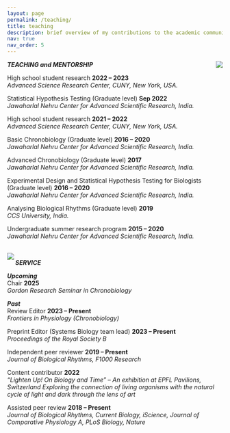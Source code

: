 ```yaml
---
layout: page
permalink: /teaching/
title: teaching
description: brief overview of my contributions to the academic community.
nav: true
nav_order: 5
---
```


<img align = "right" src="https://abhilashlakshman.github.io/assets/img/teachingOutreach.jpg">

<b><i>TEACHING and MENTORSHIP</i></b><br />

High school student research 	<b>2022 – 2023</b><br />
<i>Advanced Science Research Center, CUNY, New York, USA.</i>

Statistical Hypothesis Testing (Graduate level)	<b>Sep 2022</b><br />
<i>Jawaharlal Nehru Center for Advanced Scientific Research, India.</i>

High school student research 	<b>2021 – 2022</b><br />
<i>Advanced Science Research Center, CUNY, New York, USA.</i>

Basic Chronobiology (Graduate level)	<b>2016 – 2020</b><br />
<i>Jawaharlal Nehru Center for Advanced Scientific Research, India.</i>

Advanced Chronobiology (Graduate level)	<b>2017</b><br />
<i>Jawaharlal Nehru Center for Advanced Scientific Research, India.</i>

Experimental Design and Statistical Hypothesis Testing for Biologists (Graduate level)	<b>2016 – 2020</b><br />
<i>Jawaharlal Nehru Center for Advanced Scientific Research, India.</i>

Analysing Biological Rhythms (Graduate level)	<b>2019</b><br />
<i>CCS University, India.</i>

Undergraduate summer research program 	<b>2015 – 2020</b><br />
<i>Jawaharlal Nehru Center for Advanced Scientific Research, India.</i>

<br />

<img align = "left" src="https://abhilashlakshman.github.io/assets/img/teachingOutreach2.jpg">

<b><i>SERVICE</i></b><br />

<b><i>Upcoming</i></b><br />
Chair 	<b>2025</b><br />
<i>Gordon Research Seminar in Chronobiology</i>

<b><i>Past</i></b><br />
Review Editor 	<b>2023 – Present</b><br />
<i>Frontiers in Physiology (Chronobiology)</i>

Preprint Editor (Systems Biology team lead)	<b>2023 – Present</b><br />
<i>Proceedings of the Royal Society B</i>


Independent peer reviewer 	<b>2019 – Present</b><br />
<i>Journal of Biological Rhythms, F1000 Research</i>

Content contributor 	<b>2022</b><br />
<i>“Lighten Up! On Biology and Time” – An exhibition at EPFL Pavilions, Switzerland
Exploring the connection of living organisms with the natural cycle of light and dark through the lens of art</i>

Assisted peer review 	<b>2018 – Present</b><br />
<i>Journal of Biological Rhythms, Current Biology, iScience, Journal of Comparative Physiology A, PLoS Biology, Nature</i>
